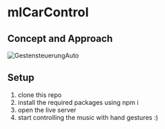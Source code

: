 # mlCarControl

## Concept and Approach
![GestensteuerungAuto](https://user-images.githubusercontent.com/56591803/122563874-07603b00-d045-11eb-85b8-56ff764c4307.jpg)


## Setup
1. clone this repo
2. install the required packages using npm i
3. open the live server
4. start controlling the music with hand gestures :)
